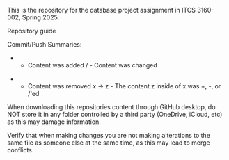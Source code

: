 This is the repository for the database project assignment in ITCS 3160-002, Spring 2025.

Repository guide

Commit/Push Summaries:
+ - Content was added
/ - Content was changed
- - Content was removed
x -> z - The content z inside of x was +, -, or /'ed

When downloading this repositories content through GitHub desktop, do NOT store it in any folder controlled by a third party (OneDrive, iCloud, etc) as this may damage information.

Verify that when making changes you are not making alterations to the same file as someone else at the same time, as this may lead to merge conflicts.
